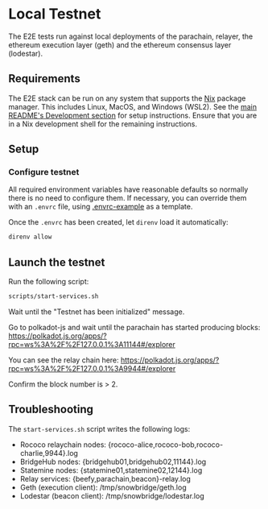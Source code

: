 # Local Testnet

The E2E tests run against local deployments of the parachain, relayer, the ethereum execution layer (geth) and the ethereum consensus layer (lodestar).

## Requirements

The E2E stack can be run on any system that supports the [Nix](https://nixos.org/explore.html) package manager. This
includes Linux, MacOS, and Windows (WSL2). See the [main README's Development section](../../../README.md#Development) for
setup instructions. Ensure that you are in a Nix development shell for the remaining instructions.

## Setup

### Configure testnet

All required environment variables have reasonable defaults so normally there is no need to configure them. If necessary, you can override them with an `.envrc` file, using [.envrc-example](.envrc-example) as a template.

Once the `.envrc` has been created, let `direnv` load it automatically:

```bash
direnv allow
```

## Launch the testnet

Run the following script:

```bash
scripts/start-services.sh
```

Wait until the "Testnet has been initialized" message.

Go to polkadot-js and wait until the parachain has started producing blocks:
https://polkadot.js.org/apps/?rpc=ws%3A%2F%2F127.0.0.1%3A11144#/explorer

You can see the relay chain here:
https://polkadot.js.org/apps/?rpc=ws%3A%2F%2F127.0.0.1%3A9944#/explorer

Confirm the block number is > 2.

## Troubleshooting

The `start-services.sh` script writes the following logs:

- Rococo relaychain nodes: {rococo-alice,rococo-bob,rococo-charlie,9944}.log
- BridgeHub nodes: {bridgehub01,bridgehub02,11144}.log
- Statemine nodes: {statemine01,statemine02,12144}.log
- Relay services: {beefy,parachain,beacon}-relay.log
- Geth (execution client): /tmp/snowbridge/geth.log
- Lodestar (beacon client): /tmp/snowbridge/lodestar.log
